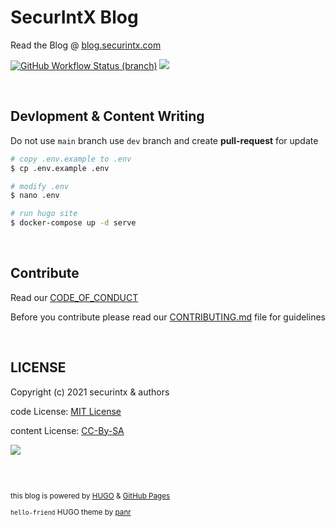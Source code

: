# SecurIntX Blog

Read the Blog @ [blog.securintx.com](https://blog.securintx.com) 

[![GitHub Workflow Status (branch)](https://img.shields.io/github/workflow/status/securintx/blog/build-push/main)](https://github.com/securintx/blog/actions)
[![](https://img.shields.io/badge/license-MIT%20License-blue?logo=github&color=blue)](#LICENSE)

<br>

## Devlopment & Content Writing

Do not use `main` branch use `dev` branch and create **pull-request** for update

```bash
# copy .env.example to .env
$ cp .env.example .env

# modify .env
$ nano .env

# run hugo site
$ docker-compose up -d serve
```

<br>

## Contribute

Read our [CODE_OF_CONDUCT](https://github.com/securintx/blog/blob/main/.github/CODE_OF_CONDUCT.md)

Before you contribute please read our [CONTRIBUTING.md](https://github.com/securintx/blog/blob/main/.github/CONTRIBUTING.md) file for guidelines


<br>

## LICENSE

Copyright (c) 2021 securintx & authors

code License: [MIT License](https://github.com/securintx/blog/blob/main/LICENSE.txt)

content License: [CC-By-SA](https://github.com/securintx/blog/blob/main/content-license.txt)

[![](https://i.creativecommons.org/l/by-sa/4.0/88x31.png)](#LICENSE)

<br>
<br>

<small>

this blog is powered by [HUGO](https://gohugo.io) & [GitHub Pages](https://pages.github.com/)

`hello-friend` HUGO theme by [panr](https://github.com/panr/hugo-theme-hello-friend)

</small>

